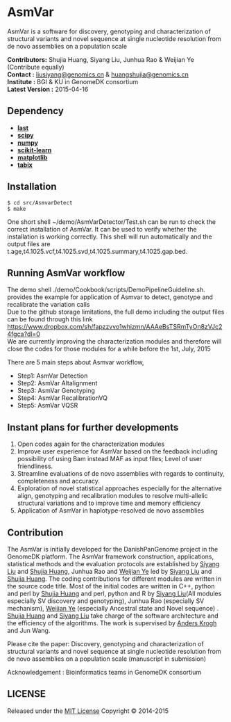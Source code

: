 AsmVar
==========

AsmVar is a software for discovery, genotyping and characterization of structural variants and novel sequence at single nucleotide resolution from de novo assemblies on a population scale

__Contributors:__ Shujia Huang, Siyang Liu, Junhua Rao & Weijian Ye (Contribute equally)  <br/>
__Contact              :__ liusiyang@genomics.cn & huangshujia@genomics.cn                <br/>
__Institute            :__ BGI & KU in GenomeDK consortium                 <br/>
__Latest Version         :__ 2015-04-16                                      <br/>


Dependency
---------------------------------------
* **[last](http://last.cbrc.jp/)**
* **[scipy](http://www.scipy.org/)**
* **[numpy](http://www.numpy.org/)**
* **[scikit-learn](http://scikit-learn.org/stable/)**
* **[matplotlib](http://matplotlib.org/)**
* **[tabix](http://sourceforge.net/projects/samtools/files/tabix/)**

Installation
---------------------------------------
	$ cd src/AsmvarDetect
	$ make

One short shell ~/demo/AsmVarDetector/Test.sh can be run to check the correct installation of AsmVar. It can be used to verify whether the installation is working correctly. This shell will run automatically and the output files are t.age,t4.1025.vcf,t4.1025.svd,t4.1025.summary,t4.1025.gap.bed.

Running AsmVar workflow
---------------------------------------
The demo shell  ./demo/Cookbook/scripts/DemoPipelineGuideline.sh. provides the example for application of Asmvar to detect, genotype and recalibrate the variation calls <br/>
Due to the github storage limitations, the full demo including the output files can be found through this link https://www.dropbox.com/sh/fapzzvvo1whizmn/AAAeBsTSRmTyOn8zVJc24fgca?dl=0 <br/>
We are currently improving the characterization modules and therefore will close the codes for those modules for a while before the 1st, July, 2015 <br/>

There are 5 main steps about Asmvar workflow, <br/>
- Step1: AsmVar Detection <br/>
- Step2: AsmVar Altalignment <br/>
- Step3: AsmVar Genotyping <br/>
- Step4: AsmVar RecalibrationVQ <br/>
- Step5: AsmVar VQSR <br/>


Instant plans for further developments    
---------------------------------------  
1. Open codes again for the characterization modules
2. Improve user experience for AsmVar based on the feedback including possibility of using Bam instead MAF as input files; Level of user friendliness.
3. Streamline evaluations of de novo assemblies with regards to continuity, completeness and accuracy. 
4. Exploration of novel statistical approaches especially for the alternative align, genotyping and recalibration modules to resolve multi-allelic structural variations and to improve time and memory efficiency
5. Application of AsmVar in haplotype-resolved de novo assemblies

Contribution
------------
The AsmVar is initially developed for the DanishPanGenome project in the GenomeDK platform. The AsmVar framework construction, applications, statistical methods and the evaluation protocols are established by [Siyang Liu](https://github.com/SiyangLiu) and [Shujia Huang](https://github.com/ShujiaHuang), Junhua Rao and [Weijian Ye](https://github.com/WeijianYe) led by [Siyang Liu](https://github.com/SiyangLiu) and [Shujia Huang](https://github.com/ShujiaHuang).  The coding contributions for different modules are written in the source code title. Most of the initial codes are written in C++, python and perl by [Shujia Huang](https://github.com/ShujiaHuang) and perl, python and R by [Siyang Liu](https://github.com/SiyangLiu)(All modules especially SV discovery and genotyping), Junhua Rao (especially SV mechanism), [Weijian Ye](https://github.com/WeijianYe) (especially Ancestral state and Novel sequence) . [Shujia Huang](https://github.com/ShujiaHuang) and [Siyang Liu](https://github.com/SiyangLiu) take charge of the software architecture and the efficiency of the algorithms. The work is supervised by [Anders Krogh](http://www.binf.ku.dk/staff/?pure=en/persons/8330) and Jun Wang.

Please cite the paper:  Discovery, genotyping and characterization of structural variants and novel sequence at single nucleotide resolution from de novo assemblies on a population scale (manuscript in submission)

Acknowledgement : Bioinformatics teams in GenomeDK consortium
## LICENSE 
Released under the [MIT License](http://opensource.org/licenses/MIT)
Copyright &copy; 2014-2015
